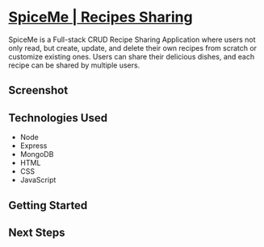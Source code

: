 # [SpiceMe | Recipes Sharing](https://recipes-sharing-d52068d767ac.herokuapp.com/)
SpiceMe is a Full-stack CRUD Recipe Sharing Application where users not only read, but create, update, and delete their own recipes from scratch or customize existing ones. Users can share their delicious dishes, and each recipe can be shared by multiple users.

## Screenshot

## Technologies Used
- Node
- Express
- MongoDB
- HTML
- CSS
- JavaScript

## Getting Started

## Next Steps